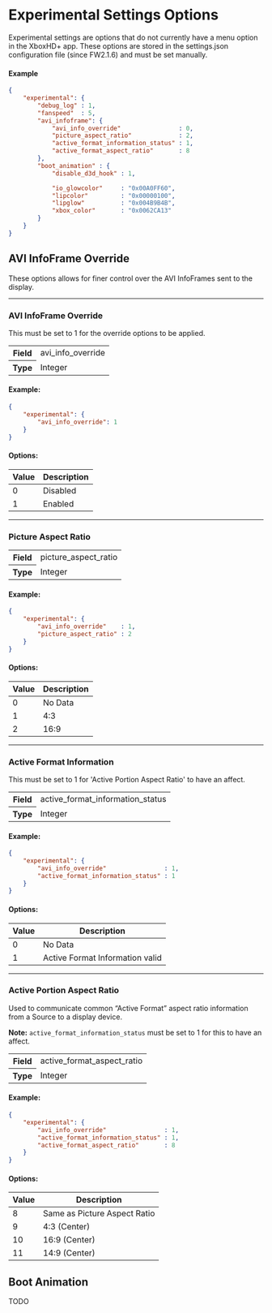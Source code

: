 # Experimental Settings Options
Experimental settings are options that do not currently have a menu option in the XboxHD+ app.
These options are stored in the settings.json configuration file (since FW2.1.6) and must be
set manually.

#### Example
```json
{
    "experimental": {
        "debug_log" : 1,
        "fanspeed"  : 5,
        "avi_infoframe": {
            "avi_info_override"                : 0,
            "picture_aspect_ratio"             : 2,
            "active_format_information_status" : 1,
            "active_format_aspect_ratio"       : 8
        },
        "boot_animation" : {
            "disable_d3d_hook" : 1,

            "io_glowcolor"     : "0x00A0FF60",
            "lipcolor"         : "0x00000100",
            "lipglow"          : "0x004B9B4B",
            "xbox_color"       : "0x0062CA13"
        }
    }
}
```

## AVI InfoFrame Override
These options allows for finer control over the AVI InfoFrames sent to the display.

---
### AVI InfoFrame Override
This must be set to 1 for the override options to be applied.

<table>
  <tr>
    <th>Field</th>
    <td>avi_info_override</td>
  </tr>
  <tr>
    <th>Type</th>
    <td>Integer</td>
  </tr>
</table>

#### Example:
```JSON
{
    "experimental": {
        "avi_info_override": 1
    }
}
```

#### Options:
| Value | Description  |
| ----- | ------------ |
|     0 | Disabled     |
|     1 | Enabled      |

---
### Picture Aspect Ratio

<table>
  <tr>
    <th>Field</th>
    <td>picture_aspect_ratio</td>
  </tr>
  <tr>
    <th>Type</th>
    <td>Integer</td>
  </tr>
</table>

#### Example:
```JSON
{
    "experimental": {
        "avi_info_override"    : 1,
        "picture_aspect_ratio" : 2
    }
}
```

#### Options:
| Value | Description   |
| ----- | ------------- |
|     0 | No Data       |
|     1 | 4:3           |
|     2 | 16:9          |

---
### Active Format Information
This must be set to 1 for 'Active Portion Aspect Ratio' to have an affect.

<table>
  <tr>
    <th>Field</th>
    <td>active_format_information_status</td>
  </tr>
  <tr>
    <th>Type</th>
    <td>Integer</td>
  </tr>
</table>

#### Example:
```JSON
{
    "experimental": {
        "avi_info_override"                : 1,
        "active_format_information_status" : 1
    }
}
```

#### Options:
| Value | Description                      |
| ----- | -------------------------------- |
|     0 | No Data                          |
|     1 | Active Format Information valid  |

---
### Active Portion Aspect Ratio
Used to communicate common “Active Format” aspect ratio information from a Source to a display device.

**Note:** ``active_format_information_status`` must be set to 1 for this to have an affect.

<table>
  <tr>
    <th>Field</th>
    <td>active_format_aspect_ratio</td>
  </tr>
  <tr>
    <th>Type</th>
    <td>Integer</td>
  </tr>
</table>

#### Example:
```json
{
    "experimental": {
        "avi_info_override"                : 1,
        "active_format_information_status" : 1,
        "active_format_aspect_ratio"       : 8
    }
}
```

#### Options:
| Value | Description                   |
| ----- | ----------------------------- |
|     8 | Same as Picture Aspect Ratio  |
|     9 | 4:3 (Center)                  |
|    10 | 16:9 (Center)                 |
|    11 | 14:9 (Center)                 |

## Boot Animation
TODO
